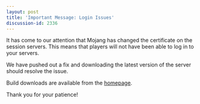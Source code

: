 ```yaml
---
layout: post
title: 'Important Message: Login Issues'
discussion-id: 2336
---
```

It has come to our attention that Mojang has changed the certificate on the session servers. This means that players will not have been able to log in to your servers.

We have pushed out a fix and downloading the latest version of the server should resolve the issue.

Build downloads are available from the [homepage](https://cuberite.org/).

Thank you for your patience!
